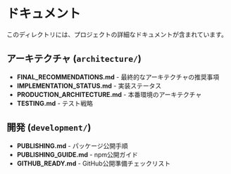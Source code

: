 # ドキュメント

このディレクトリには、プロジェクトの詳細なドキュメントが含まれています。

## アーキテクチャ (`architecture/`)

- **FINAL_RECOMMENDATIONS.md** - 最終的なアーキテクチャの推奨事項
- **IMPLEMENTATION_STATUS.md** - 実装ステータス
- **PRODUCTION_ARCHITECTURE.md** - 本番環境のアーキテクチャ
- **TESTING.md** - テスト戦略

## 開発 (`development/`)

- **PUBLISHING.md** - パッケージ公開手順
- **PUBLISHING_GUIDE.md** - npm公開ガイド  
- **GITHUB_READY.md** - GitHub公開準備チェックリスト